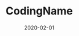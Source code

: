 ﻿---
title: CodingName
toc: false
type: specs
date: "2020-02-01"
draft: false
specification: VEC
version: 1.2.0
documentType: "Recommendation"
elementType: Class
classes:
  - CodingName
menu_name: vec-1.2.0
---
